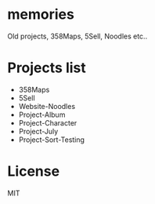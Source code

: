 # memories
Old projects, 358Maps, 5Sell, Noodles etc..

# Projects list

* 358Maps
* 5Sell
* Website-Noodles
* Project-Album
* Project-Character
* Project-July
* Project-Sort-Testing

# License
MIT
